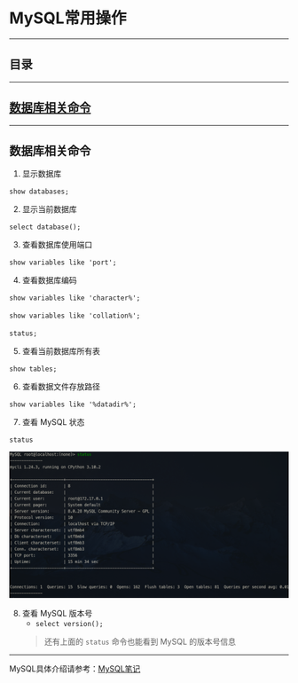 
# MySQL常用操作
---

## 目录

---

## [数据库相关命令](#mysql_database_command )

---

## <span id="mysql_database_command">数据库相关命令</span> 

1. 显示数据库
```shell
show databases;
```

2. 显示当前数据库 
```shell
select database();
```

3. 查看数据库使用端口
```shell
show variables like 'port';
```

4. 查看数据库编码
```shell
show variables like 'character%';

show variables like 'collation%';

status;
```

5. 查看当前数据库所有表
```shell
show tables;
```

6. 查看数据文件存放路径
```shell
show variables like '%datadir%';
```
7. 查看 MySQL 状态
```shell
status
```
![mysql_status](./MySQL常用操作.assets/mysql_status.png)


8. 查看 MySQL 版本号
	* `select version();`
	> 还有上面的 `status` 命令也能看到 MySQL 的版本号信息




---

MySQL具体介绍请参考：[MySQL笔记](./MySQL_Note.md)
